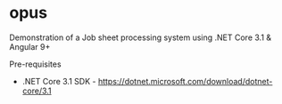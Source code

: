 # opus
Demonstration of a Job sheet processing system using .NET Core 3.1 & Angular 9+

Pre-requisites
- .NET Core 3.1 SDK - https://dotnet.microsoft.com/download/dotnet-core/3.1

